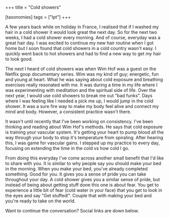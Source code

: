 +++
title = "Cold showers"

[taxonomies]
tags = ["lpt"]
+++

A few years back while on holiday in France, I realised that if I washed my hair in a cold shower it would look great the next day. So for the next two weeks, I had a cold shower every morning. And of course, everyday was a great hair day. I was excited to continue my new hair routine when I got home but I soon found that cold showers in a cold country wasn't easy. I quickly went back to hot showers and had to find a new way to get my hair to look good.
<!-- more -->

The next I heard of cold showers was when Wim Hof was a guest on the Netflix goop documentary series. Wim was my kind of guy; energetic, fun and young at heart. What he was saying about cold exposure and breathing exercises really resonated with me. It was during a time in my life where I was experimenting with meditation and the spiritual side of life. Over the next year, I would use cold showers to break me out "bad funks". Days where I was feeling like I needed a pick me up, I would jump in the cold shower. It was a sure fire way to make my body feel alive and connect my mind and body. However, a consistent practice wasn't there.

It wasn't until recently that I've been working on consistency. I've been thinking and reading about Wim Hof's methods. He says that cold exposure is training your vascular system. It's getting your heart to pump blood all the way through your body to stop it's temperature from spiraling. After hearing this, I was game for vascular gains. I stepped up my practice to every day, focusing on extending the time in the cold vs how cold I go.

From doing this everyday I've come across another small benefit that I'd like to share with you. It is similar to why people say you should make your bed in the morning. When you make your bed, you've already completed something. Good for you. It gives you a sense of pride you can take throughout your day. A cold shower gives you a similar sense of pride, but instead of being about getting stuff done this one is about fear. You get to experience a little bit of fear (cold water in your face) that you get to look in the eyes and say "Get stuffed!". Couple that with making your bed and you're ready to take on the world.

Want to continue the conversation? Social links are down below.
